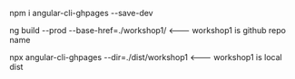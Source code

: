 npm i angular-cli-ghpages --save-dev

ng build --prod --base-href=./workshop1/   <--- workshop1 is github repo name

npx angular-cli-ghpages --dir=./dist/workshop1     <--- workshop1 is local dist